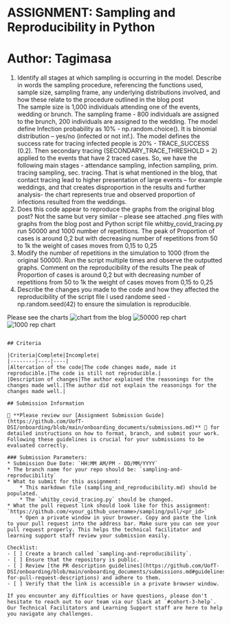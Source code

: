 # ASSIGNMENT: Sampling and Reproducibility in Python


# Author: Tagimasa

1. Identify all stages at which sampling is occurring in the model. Describe in words the sampling procedure, referencing the functions used, sample size, sampling frame, any underlying distributions involved, and how these relate to the procedure outlined in the blog post  
The sample size is 1,000 individuals attending one of the events, wedding or brunch. The sampling frame - 800 individuals are assigned to the brunch, 200 individuals are assigned to the wedding. The model define Infection probability as 10% - np.random.choice(). It is binomial distribution – yes/no (infected or not inf.). The model defines the success rate for tracing infected people is 20% - TRACE_SUCCESS (0.2). Then secondary tracing (SECONDARY_TRACE_THRESHOLD = 2) applied to the events that have 2 traced cases. So, we have the following main stages - attendance sampling, infection sampling, prim. tracing sampling, sec. tracing. 
That is what mentioned in the blog, that contact tracing lead to higher presentation of large events – for example weddings, and that creates disproportion in the results and further analysis- the chart represents true and observed proportion of infections resulted from the weddings.
2. Does this code appear to reproduce the graphs from the original blog post? 
Not the same but very similar – please see attached .png files with graphs from the blog post and Python script file whitby_covid_tracing.py run 50000 and 1000 number of repetitions. The peak of Proportion of cases is around 0,2 but with decreasing number of repetitions from 50 to 1k the weight of cases moves from 0,15 to 0,25
3. Modify the number of repetitions in the simulation to 1000 (from the original 50000). Run the script multiple times and observe the outputted graphs. Comment on the reproducibility of the results 
The peak of Proportion of cases is around 0,2 but with decreasing number of repetitions from 50 to 1k the weight of cases moves from 0,15 to 0,25
4. Describe the changes you made to the code and how they affected the reproducibility of the script file 
I used randome seed - np.random.seed(42) to ensure the simulation is reproducible.

Please see the charts
![chart from the blog](https://github.com/Tagimasa/sampling/blob/task-1/02_activities/assignments/chart%20from%20the%20blog.png)
![50000  rep chart](https://github.com/Tagimasa/sampling/blob/task-1/02_activities/assignments/chart%20_50000%20_rep.png)
![1000  rep chart](https://github.com/Tagimasa/sampling/blob/task-1/02_activities/assignments/chart_1000%20_rep.png)

```

## Criteria

|Criteria|Complete|Incomplete|
|--------|----|----|
|Altercation of the code|The code changes made, made it reproducible.|The code is still not reproducible.|
|Description of changes|The author explained the reasonings for the changes made well.|The author did not explain the reasonings for the changes made well.|

## Submission Information

🚨 **Please review our [Assignment Submission Guide](https://github.com/UofT-DSI/onboarding/blob/main/onboarding_documents/submissions.md)** 🚨 for detailed instructions on how to format, branch, and submit your work. Following these guidelines is crucial for your submissions to be evaluated correctly.

### Submission Parameters:
* Submission Due Date: `HH:MM AM/PM - DD/MM/YYYY`
* The branch name for your repo should be: `sampling-and-reproducibility`
* What to submit for this assignment:
    * This markdown file (sampling_and_reproducibility.md) should be populated.
    * The `whitby_covid_tracing.py` should be changed.
* What the pull request link should look like for this assignment: `https://github.com/<your_github_username>/sampling/pull/<pr_id>`
    * Open a private window in your browser. Copy and paste the link to your pull request into the address bar. Make sure you can see your pull request properly. This helps the technical facilitator and learning support staff review your submission easily.

Checklist:
- [ ] Create a branch called `sampling-and-reproducibility`.
- [ ] Ensure that the repository is public.
- [ ] Review [the PR description guidelines](https://github.com/UofT-DSI/onboarding/blob/main/onboarding_documents/submissions.md#guidelines-for-pull-request-descriptions) and adhere to them.
- [ ] Verify that the link is accessible in a private browser window.

If you encounter any difficulties or have questions, please don't hesitate to reach out to our team via our Slack at `#cohort-3-help`. Our Technical Facilitators and Learning Support staff are here to help you navigate any challenges.
